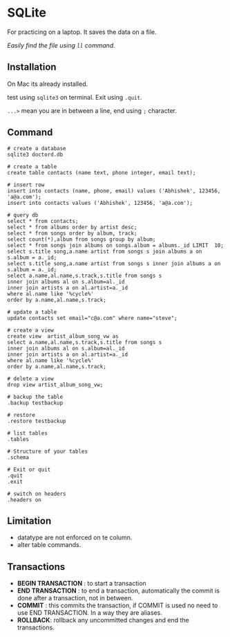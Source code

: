 # SQLite

For practicing on a laptop. It saves the data on a file.

*Easily find the file using `ll`  command.*

## Installation

On Mac its already installed.

test using `sqlite3` on terminal. Exit using `.quit`.

`...>` mean you are in between a line, end using `;` character. 

## Command

```shell script
# create a database
sqlite3 doctord.db

# create a table
create table contacts (name text, phone integer, email text);

# insert row
insert into contacts (name, phone, email) values ('Abhishek', 123456, 'a@a.com');
insert into contacts values ('Abhishek', 123456, 'a@a.com');

# query db
select * from contacts;
select * from albums order by artist desc;
select * from songs order by album, track;
select count(*),album from songs group by album;
select * from songs join albums on songs.album = albums._id LIMIT  10;
select s.title song,a.name artist from songs s join albums a on s.album = a._id;
select s.title song,a.name artist from songs s inner join albums a on s.album = a._id;
select a.name,al.name,s.track,s.title from songs s 
inner join albums al on s.album=al._id 
inner join artists a on al.artist=a._id
where al.name like '%cycle%'
order by a.name,al.name,s.track;

# update a table
update contacts set email="c@a.com" where name="steve";

# create a view
create view  artist_album_song_vw as
select a.name,al.name,s.track,s.title from songs s 
inner join albums al on s.album=al._id 
inner join artists a on al.artist=a._id
where al.name like '%cycle%'
order by a.name,al.name,s.track;

# delete a view
drop view artist_album_song_vw;

# backup the table
.backup testbackup

# restore
.restore testbackup

# list tables
.tables

# Structure of your tables
.schema

# Exit or quit
.quit
.exit

# switch on headers
.headers on
```

## Limitation

- datatype are not enforced on te column.
- alter table commands.

## Transactions

- **BEGIN TRANSACTION** : to start a transaction
- **END TRANSACTION** : to end a transaction, automatically the commit is done after a transaction, not in between.
- **COMMIT** : this commits the transaction, if COMMIT is used no need to use END TRANSACTION. In a way they are aliases.
- **ROLLBACK**: rollback any uncommitted changes and end the transactions.